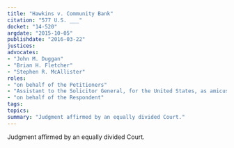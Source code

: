 ```yaml
---
title: "Hawkins v. Community Bank"
citation: "577 U.S. ___"
docket: "14-520"
argdate: "2015-10-05"
publishdate: "2016-03-22"
justices:
advocates:
- "John M. Duggan"
- "Brian H. Fletcher"
- "Stephen R. McAllister"
roles:
- "on behalf of the Petitioners"
- "Assistant to the Solicitor General, for the United States, as amicus curiae, supporting the Petitioners"
- "on behalf of the Respondent"
tags:
topics:
summary: "Judgment affirmed by an equally divided Court."
---
```

Judgment affirmed by an equally divided Court.

